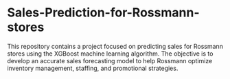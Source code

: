 # Sales-Prediction-for-Rossmann-stores
This repository contains a project focused on predicting sales for Rossmann stores using the XGBoost machine learning algorithm. The objective is to develop an accurate sales forecasting model to help Rossmann optimize inventory management, staffing, and promotional strategies.
